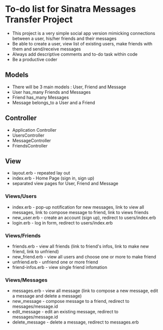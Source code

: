 # To-do list for Sinatra Messages Transfer Project

-   This project is a very simple social app version mimicking connections between a user, his/her friends and their messages
-   Be able to create a user, view list of existing users, make friends with them and send/receive messages
-   Always add descriptive comments and to-do task within code
-   Be a productive coder

## Models

-   There will be 3 main models : User, Friend and Message
-   User has_many Friends and Messages
-   Friend has_many Messages
-   Message belongs_to a User and a Friend

## Controller

-   Application Controller
-   UsersController
-   MessageController
-   FriendsController

## View

-   layout.erb - repeated lay out
-   index.erb - Home Page (sign in, sign up)
-   separated view pages for User, Friend and Message

### Views/Users

-   index.erb - pop-up notification for new messages, link to view all messages, link to compose message to friend, link to views friends
-   new_user.erb - create an account (sign up), redirect to users/index.erb
-   login.erb - log in form, redirect to users/index.erb

### Views/Friends

-   friends.erb - view all friends (link to friend's infos, link to make new friend, link to unfriend)
-   new_friend.erb - view all users and choose one or more to make friend
-   unfriend.erb - unfriend one or more friend
-   friend-infos.erb - view single friend infomation

### Views/Messages

-   messages.erb - view all message (link to compose a new message, edit a message and delete a message)
-   new_message - compose message to a friend, redirect to messages/message.id
-   edit_message - edit an existing message, redirect to messages/message.id
-   delete_message - delete a message, redirect to messages.erb

